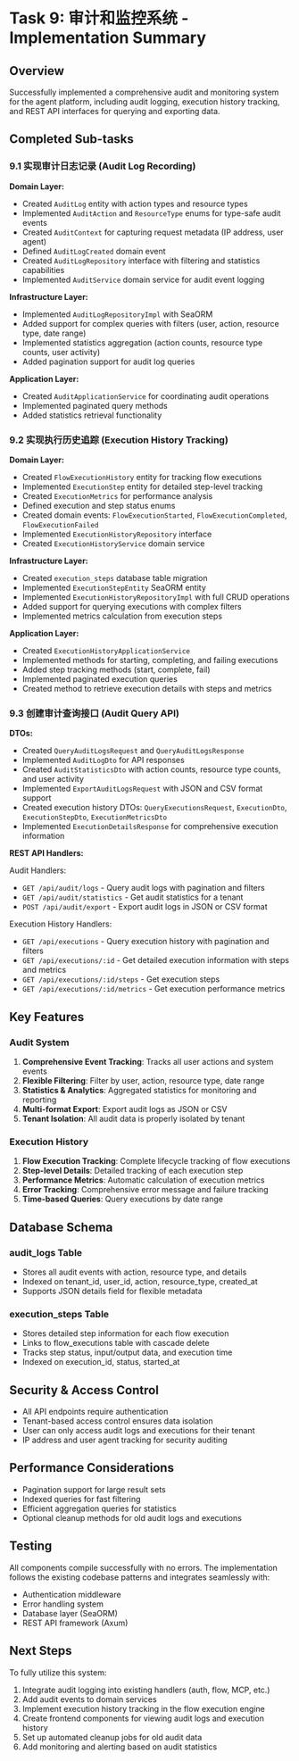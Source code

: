 # Task 9: 审计和监控系统 - Implementation Summary

## Overview
Successfully implemented a comprehensive audit and monitoring system for the agent platform, including audit logging, execution history tracking, and REST API interfaces for querying and exporting data.

## Completed Sub-tasks

### 9.1 实现审计日志记录 (Audit Log Recording)

**Domain Layer:**
- Created `AuditLog` entity with action types and resource types
- Implemented `AuditAction` and `ResourceType` enums for type-safe audit events
- Created `AuditContext` for capturing request metadata (IP address, user agent)
- Defined `AuditLogCreated` domain event
- Created `AuditLogRepository` interface with filtering and statistics capabilities
- Implemented `AuditService` domain service for audit event logging

**Infrastructure Layer:**
- Implemented `AuditLogRepositoryImpl` with SeaORM
- Added support for complex queries with filters (user, action, resource type, date range)
- Implemented statistics aggregation (action counts, resource type counts, user activity)
- Added pagination support for audit log queries

**Application Layer:**
- Created `AuditApplicationService` for coordinating audit operations
- Implemented paginated query methods
- Added statistics retrieval functionality

### 9.2 实现执行历史追踪 (Execution History Tracking)

**Domain Layer:**
- Created `FlowExecutionHistory` entity for tracking flow executions
- Implemented `ExecutionStep` entity for detailed step-level tracking
- Created `ExecutionMetrics` for performance analysis
- Defined execution and step status enums
- Created domain events: `FlowExecutionStarted`, `FlowExecutionCompleted`, `FlowExecutionFailed`
- Implemented `ExecutionHistoryRepository` interface
- Created `ExecutionHistoryService` domain service

**Infrastructure Layer:**
- Created `execution_steps` database table migration
- Implemented `ExecutionStepEntity` SeaORM entity
- Implemented `ExecutionHistoryRepositoryImpl` with full CRUD operations
- Added support for querying executions with complex filters
- Implemented metrics calculation from execution steps

**Application Layer:**
- Created `ExecutionHistoryApplicationService`
- Implemented methods for starting, completing, and failing executions
- Added step tracking methods (start, complete, fail)
- Implemented paginated execution queries
- Created method to retrieve execution details with steps and metrics

### 9.3 创建审计查询接口 (Audit Query API)

**DTOs:**
- Created `QueryAuditLogsRequest` and `QueryAuditLogsResponse`
- Implemented `AuditLogDto` for API responses
- Created `AuditStatisticsDto` with action counts, resource type counts, and user activity
- Implemented `ExportAuditLogsRequest` with JSON and CSV format support
- Created execution history DTOs: `QueryExecutionsRequest`, `ExecutionDto`, `ExecutionStepDto`, `ExecutionMetricsDto`
- Implemented `ExecutionDetailsResponse` for comprehensive execution information

**REST API Handlers:**

Audit Handlers:
- `GET /api/audit/logs` - Query audit logs with pagination and filters
- `GET /api/audit/statistics` - Get audit statistics for a tenant
- `POST /api/audit/export` - Export audit logs in JSON or CSV format

Execution History Handlers:
- `GET /api/executions` - Query execution history with pagination and filters
- `GET /api/executions/:id` - Get detailed execution information with steps and metrics
- `GET /api/executions/:id/steps` - Get execution steps
- `GET /api/executions/:id/metrics` - Get execution performance metrics

## Key Features

### Audit System
1. **Comprehensive Event Tracking**: Tracks all user actions and system events
2. **Flexible Filtering**: Filter by user, action, resource type, date range
3. **Statistics & Analytics**: Aggregated statistics for monitoring and reporting
4. **Multi-format Export**: Export audit logs as JSON or CSV
5. **Tenant Isolation**: All audit data is properly isolated by tenant

### Execution History
1. **Flow Execution Tracking**: Complete lifecycle tracking of flow executions
2. **Step-level Details**: Detailed tracking of each execution step
3. **Performance Metrics**: Automatic calculation of execution metrics
4. **Error Tracking**: Comprehensive error message and failure tracking
5. **Time-based Queries**: Query executions by date range

## Database Schema

### audit_logs Table
- Stores all audit events with action, resource type, and details
- Indexed on tenant_id, user_id, action, resource_type, created_at
- Supports JSON details field for flexible metadata

### execution_steps Table
- Stores detailed step information for each flow execution
- Links to flow_executions table with cascade delete
- Tracks step status, input/output data, and execution time
- Indexed on execution_id, status, started_at

## Security & Access Control
- All API endpoints require authentication
- Tenant-based access control ensures data isolation
- User can only access audit logs and executions for their tenant
- IP address and user agent tracking for security auditing

## Performance Considerations
- Pagination support for large result sets
- Indexed queries for fast filtering
- Efficient aggregation queries for statistics
- Optional cleanup methods for old audit logs and executions

## Testing
All components compile successfully with no errors. The implementation follows the existing codebase patterns and integrates seamlessly with:
- Authentication middleware
- Error handling system
- Database layer (SeaORM)
- REST API framework (Axum)

## Next Steps
To fully utilize this system:
1. Integrate audit logging into existing handlers (auth, flow, MCP, etc.)
2. Add audit events to domain services
3. Implement execution history tracking in the flow execution engine
4. Create frontend components for viewing audit logs and execution history
5. Set up automated cleanup jobs for old audit data
6. Add monitoring and alerting based on audit statistics
